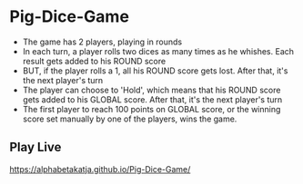 # Pig-Dice-Game

- The game has 2 players, playing in rounds
- In each turn, a player rolls two dices as many times as he whishes. Each result gets added to his ROUND score
- BUT, if the player rolls a 1, all his ROUND score gets lost. After that, it's the next player's turn
- The player can choose to 'Hold', which means that his ROUND score gets added to his GLOBAL score. After that, it's the next player's turn
- The first player to reach 100 points on GLOBAL score, or the winning score set manually by one of the players, wins the game.

## Play Live

https://alphabetakatja.github.io/Pig-Dice-Game/
